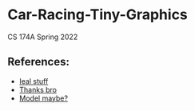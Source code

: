 # Car-Racing-Tiny-Graphics
CS 174A Spring 2022

## References:
- [Ieal stuff](http://learningthreejs.com/blog/2012/05/21/sport-car-in-webgl/)
- [Thanks bro](https://github.com/xaviersantos/Car_Racing_WebGL)
- [Model maybe?](https://free3d.com/3d-model/castelia-city-35261.html)
